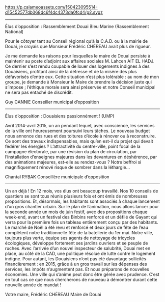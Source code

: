 https://p.calameoassets.com/150423095514-d15452577db068dc6f4dc4373da0fcd4/p2.svgz

---

Élus d’opposition : Rassemblement Douai Bleu Marine (Rassemblement National)

Pour le côtoyer tant au Conseil régional qu’à la C.A.D. ou à la mairie de Douai, je croyais que Monsieur Frédéric CHÉREAU avait plus de rigueur.

Je me demande les raisons pour lesquelles le maire de Douai persiste à maintenir au poste d’adjoint aux affaires sociales M. Lahcen AIT EL HADJ. Ce dernier s’est rendu coupable de louer des logements indignes à des Douaisiens, profitant ainsi de la détresse et de la misère des plus défavorisés d’entre eux.
Cette situation n’est plus tolérable : au nom de mon groupe, je demande à Monsieur le Maire de prendre la décision juste qui s’impose ; l’éthique morale sera ainsi préservée et notre Conseil municipal ne sera pas entaché de discrédit.

Guy CANNIE
Conseiller municipal d’opposition

---

Élus d’opposition : Douaisiens passionnément ! (UMP)

Avril 2014-avril 2015, un an pendant lequel, avec conscience, les services de la ville ont heureusement poursuivi leurs tâches. Le nouveau budget nous annonce des rues et des toitures d’école à rénover ou à reconstruire. Ce sont des travaux indispensables, mais qu’en est-il du projet qui devait fédérer les énergies ? L’attractivité du centre-ville, point focal de la campagne électorale, par une révision du plan de circulation, par l’installation d’enseignes majeures dans les devantures en déshérence, par des animations majeures, est-elle au rendez-vous ? Notre beffroi si magnifiquement rénové risque de sombrer dans la léthargie…

Chantal RYBAK
Conseillère municipale d’opposition

---

Un an déjà ! En 12 mois, vos élus ont beaucoup travaillé. Nos 10 conseils de quartiers se sont tous réunis plusieurs fois et ont émis de nombreuses propositions. Et, désormais, les habitants sont associés à chaque lancement d’un gros chantier urbain.
Sur le plan de l’animation, nous allons lancer pour la seconde année un mois de juin festif, avec des propositions chaque week-end, avant un festival des Binbins renforcé et un défilé de Gayant qui verra pour la première fois un tableau entièrement conçu par des habitants. Le marché de Noël a été revu et renforcé et deux jours de fête de l’eau complètent notre traditionnelle fête de la batellerie du 1er mai.
Notre ville, toujours plus verte, équipe ses agents de nettoyage de tricycles écologiques, développe fortement ses jardins ouvriers et se peuple de ruches. Avec l’arrivée d’un nouvel inspecteur de salubrité, Douai met en place, au côté de la CAD, une politique résolue de lutte contre le logement indigne.
Pour autant, les Douaisiens n’ont pas été davantage sollicités financièrement : en 2015, grâce à un gros travail sur les dépenses des services, les impôts n’augmentent pas. Et nous préparons de nouvelles économies. Une ville qui s’anime peut donc être gérée avec prudence. C’est en tout cas ce que nous chercherons de nouveau à démontrer durant cette nouvelle année de mandat !

Votre maire,
Frédéric CHÉREAU
Maire de Douai
